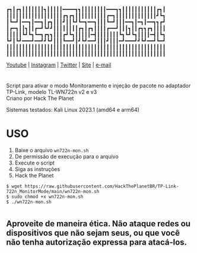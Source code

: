 ┏┓┃┏┓┃┃┃┃┃┃┃┓┃┃┃┃┃━━━━┓┓┃┃┃┃┃┃┃┃━━━┓┓┃┃┃┃┃┃┃┃┃┃┃┏┓┃
┃┃┃┃┃┃┃┃┃┃┃┃┃┃┃┃┃┃┏┓┏┓┃┃┃┃┃┃┃┃┃┃┏━┓┃┃┃┃┃┃┃┃┃┃┃┃┃┛┗┓
┃┗━┛┃━━┓┃━━┓┃┏┓┃┃┃┛┃┃┗┛┗━┓━━┓┃┃┃┗━┛┃┃┃━━┓┃━┓┃━━┓┓┏┛
┃┏━┓┃┃┓┃┃┏━┛┗┛┛┃┃┃┃┃┃┃┃┏┓┃┏┓┃┃┃┃┏━━┛┃┃┃┓┃┃┏┓┓┏┓┃┃┃┃
┃┃┃┃┃┗┛┗┓┗━┓┏┓┓┃┃┃┏┛┗┓┃┃┃┃┃━┫┃┃┃┃┃┃┃┗┓┗┛┗┓┃┃┃┃━┫┃┗┓
┗┛┃┗┛━━━┛━━┛┛┗┛┃┃┃┗━━┛┃┛┗┛━━┛┃┃┃┛┃┃┃━┛━━━┛┛┗┛━━┛┗━┛
┃┃┃┃┃┃┃┃┃┃┃┃┃┃┃┃┃┃┃┃┃┃┃┃┃┃┃┃┃┃┃┃┃┃┃┃┃┃┃┃┃┃┃┃┃┃┃┃┃┃┃
┃┃┃┃┃┃┃┃┃┃┃┃┃┃┃┃┃┃┃┃┃┃┃┃┃┃┃┃┃┃┃┃┃┃┃┃┃┃┃┃┃┃┃┃┃┃┃┃┃┃┃

[Youtube](https://www.youtube.com/@hacktheplanetBR) | [Instagram](https://www.instagram.com/hacktheplanetBR/) | [Twitter](https://twitter.com/HackthePlanetBR) | [Site](https://www.hacketheplanet.net.br) | [e-mail](mailto:hacktheplanet@hacktheplanet.net.br)

# 

Script para ativar o modo Monitoramento e injeção de pacote no adaptador TP-Link, modelo TL-WN722n v2 e v3<br>
Criano por Hack The Planet

Sistemas testados: Kali Linux 2023.1 (amd64 e arm64)


# USO
1. Baixe o arquivo `wn722n-mon.sh`
2. De permissão de execução para o arquivo 
3. Execute o script
4. Siga as instruções
5. Hack the Planet
   
```
$ wget https://raw.githubusercontent.com/HackThePlanetBR/TP-Link-722n_MonitorMode/main/wn722n-mon.sh
$ sudo chmod +x wn722n-mon.sh
$ ./wn722n-mon.sh
```

#
## Aproveite de maneira ética. Não ataque redes ou dispositivos que não sejam seus, ou que você não tenha autorização expressa para atacá-los.
#
